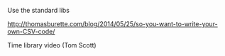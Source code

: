 Use the standard libs

http://thomasburette.com/blog/2014/05/25/so-you-want-to-write-your-own-CSV-code/

Time library video (Tom Scott)

